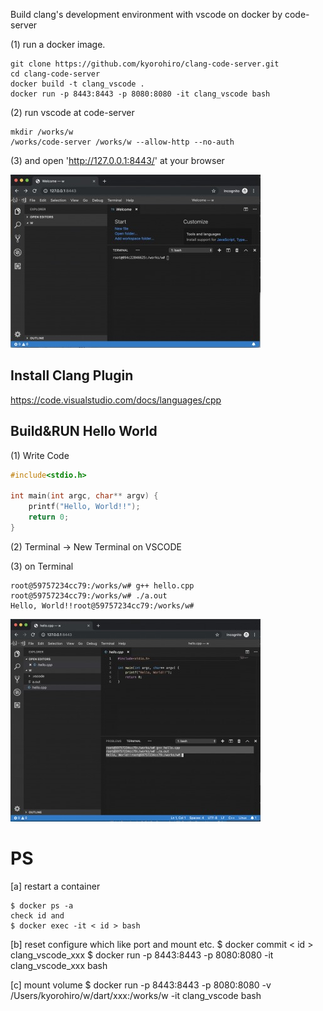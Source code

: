 Build clang's development environment with vscode on docker by code-server


(1) run a docker image.
 
```
git clone https://github.com/kyorohiro/clang-code-server.git
cd clang-code-server
docker build -t clang_vscode .
docker run -p 8443:8443 -p 8080:8080 -it clang_vscode bash
```


(2) run vscode at code-server

```
mkdir /works/w
/works/code-server /works/w --allow-http --no-auth
```

(3) and open 'http://127.0.0.1:8443/' at your browser 

![](root_page.jpg)




## Install Clang Plugin
https://code.visualstudio.com/docs/languages/cpp


## Build&RUN Hello World

(1) Write Code

```hello.cpp
#include<stdio.h>

int main(int argc, char** argv) {
    printf("Hello, World!!");
    return 0;
}
```

(2) Terminal -> New Terminal on VSCODE

(3) on Terminal

```
root@59757234cc79:/works/w# g++ hello.cpp
root@59757234cc79:/works/w# ./a.out 
Hello, World!!root@59757234cc79:/works/w# 
```


![](run_page.jpg)



# PS

[a] restart a container

```
$ docker ps -a
check id and
$ docker exec -it < id > bash
```

[b] reset configure which like port and mount etc.
$ docker commit < id > clang_vscode_xxx
$ docker run -p 8443:8443 -p 8080:8080 -it clang_vscode_xxx bash

[c] mount volume
$ docker run -p 8443:8443 -p 8080:8080 -v /Users/kyorohiro/w/dart/xxx:/works/w -it clang_vscode bash




